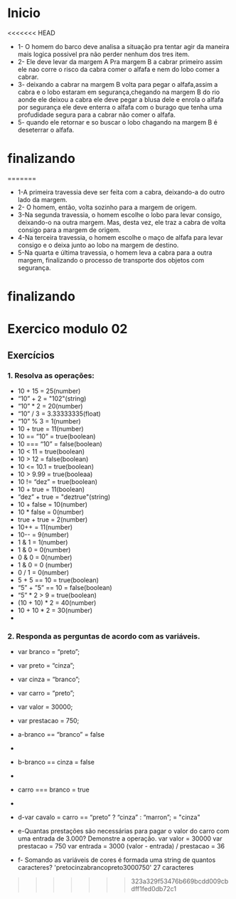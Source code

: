 # Inicio
<<<<<<< HEAD
- 1- O homem do barco deve analisa a situação pra tentar agir da maneira mais logica possivel pra não perder nenhum dos tres item.
- 2- Ele deve levar da margem A Pra margem B a cabrar primeiro assim ele nao corre o risco da cabra comer o alfafa e nem do lobo comer a cabrar.
- 3- deixando a cabrar na margem B volta para pegar o alfafa,assim a cabra e o lobo estaram em segurança,chegando na margem B do rio aonde ele deixou a cabra ele deve pegar a blusa dele e enrola o alfafa por segurança ele deve enterra o alfafa com o burago que tenha uma profudidade segura para a cabrar não comer o alfafa. 
- 5- quando ele retornar e so buscar o lobo chagando na margem B é deseterrar o alfafa.
# finalizando
=======
- 1-A primeira travessia deve ser feita com a cabra, deixando-a do outro lado da margem.
- 2- O homem, então, volta sozinho para a margem de origem. 
- 3-Na segunda travessia, o homem escolhe o lobo para levar consigo, deixando-o na outra margem. Mas, desta vez, ele traz a cabra de volta consigo para a margem de origem.
- 4-Na terceira travessia, o homem escolhe o maço de alfafa para levar consigo e o deixa junto ao lobo na margem de destino. 
- 5-Na quarta e última travessia, o homem leva a cabra para a outra margem, finalizando o processo de transporte dos objetos com segurança.
# finalizando



# Exercico modulo 02

## Exercícios
### 1. Resolva as operações:
- 10 + 15 = 25(number)
- “10” + 2 = "102"(string)
- “10” * 2 = 20(number)
- “10” / 3 = 3.33333335(float)
- “10” % 3 = 1(number)
- 10 + true = 11(number)
- 10 == ”10” = true(boolean)
- 10 === “10” = false(boolean)
- 10 < 11 = true(boolean)
- 10 > 12 = false(boolean)
- 10 <= 10.1 = true(boolean)
- 10 > 9.99 = true(booleaa)
- 10 != “dez” = true(boolean)
- 10 + true = 11(boolean)
- “dez” + true = "deztrue"(string)
- 10 + false = 10(number)
- 10 * false = 0(number)
- true + true = 2(number)
- 10++ = 11(number)
- 10-- = 9(number)
- 1 & 1 = 1(number)
- 1 & 0 = 0(number)
- 0 & 0 = 0(number)
- 1 & 0 = 0 (number)
- 0 / 1 = 0(number)
- 5 + 5 == 10 = true(boolean)
- “5” + ”5” == 10 = false(boolean)
- “5” * 2 > 9 = true(boolean)
- (10 + 10) * 2 = 40(number)
- 10 + 10 * 2 = 30(number)
- 
### 2. Responda as perguntas de acordo com as variáveis.
- var branco = “preto”;
- var preto = “cinza”;
- var cinza = “branco”;
- var carro = “preto”;
- var valor = 30000;
- var prestacao = 750;

- a-branco == “branco” = false 
- 
- b-branco == cinza = false
- 
- carro === branco = true
- 
- d-var cavalo = carro == “preto” ? “cinza” : “marron”; = "cinza"

- e-Quantas prestações são necessárias para pagar o valor do carro com uma entrada
de 3.000? Demonstre a operação.
var valor = 30000
var prestacao = 750
var entrada = 3000
(valor - entrada) / prestacao = 36

- f- Somando as variáveis de cores é formada uma string de quantos caracteres?
'pretocinzabrancopreto3000750' 27 caracteres
>>>>>>> 323a329f53476b669bcdd009cbdff1fed0db72c1
